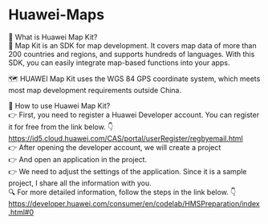 # Huawei-Maps
📌 What is Huawei Map Kit? <br>
:red_circle: Map Kit is an SDK for map development. It covers map data of more than 200 countries and regions, and supports hundreds of languages. With this SDK, you can easily integrate map-based functions into your apps. 

🗺 HUAWEI Map Kit uses the WGS 84 GPS coordinate system, which meets most map development requirements outside China. <br>

📌 How to use Huawei Map Kit? <br>
👉 First, you need to register a Huawei Developer account. You can register it for free from the link below. 👇 <br>
https://id5.cloud.huawei.com/CAS/portal/userRegister/regbyemail.html <br>
👉 After opening the developer account, we will create a project <br>
👉 And open an application in the project. <br>
👉 We need to adjust the settings of the application. Since it is a sample project, I share all the information with you. <br>
:mag: For more detailed information, follow the steps in the link below. :point_down: <br>
https://developer.huawei.com/consumer/en/codelab/HMSPreparation/index.html#0 
